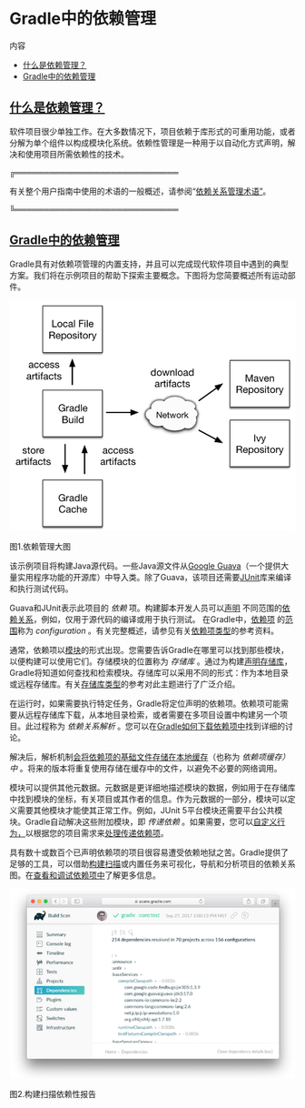 # Gradle中的依赖管理


内容

  * [什么是依赖管理？](#what_is_dependency_management)
  * [Gradle中的依赖管理](#sec:dependency-mgmt-in-gradle)

<h2 id = '#what_is_dependency_management'> <a href = '#what_is_dependency_management'>什么是依赖管理？</a> </h2>

软件项目很少单独工作。在大多数情况下，项目依赖于库形式的可重用功能，或者分解为单个组件以构成模块化系统。依赖性管理是一种用于以自动化方式声明，解决和使用项目所需依赖性的技术。

╔═════════════════════════════  

有关整个用户指南中使用的术语的一般概述，请参阅“[依赖关系管理术语”](/md/依赖管理术语.md)。  
  
╚═════════════════════════════    
  
<h2 id = '#sec:dependency-mgmt-in-gradle'> <a href = '#sec:dependency-mgmt-in-gradle'>Gradle中的依赖管理</a> </h2>

Gradle具有对依赖项管理的内置支持，并且可以完成现代软件项目中遇到的典型方案。我们将在示例项目的帮助下探索主要概念。下图将为您简要概述所有运动部件。

![依赖管理解决方案](img/dependency-management-resolution.png)

图1.依赖管理大图

该示例项目将构建Java源代码。一些Java源文件从[Google Guava](https://github.com/google/guava)（一个提供大量实用程序功能的开源库）中导入类。除了Guava，该项目还需要[JUnit](http://junit.org/junit5/)库来编译和执行测试代码。

Guava和JUnit表示此项目的 _依赖_
项。构建脚本开发人员可以[声明](/md/声明依赖.md#declaring-dependencies)
不同范围的[依赖关系](/md/声明依赖.md#declaring-dependencies)，例如，仅用于源代码的编译或用于执行测试。
在Gradle中，[依赖项](/md/声明依赖.md#sec:what-are-dependency-configurations)
的[范围](/md/声明依赖.md#sec:what-are-dependency-configurations)称为 _configuration_
。有关完整概述，请参见有关[依赖项类型](/md/声明依赖.md#sec:dependency-types)的参考资料。

通常，依赖项以[模块](/md/依赖管理术语.md#sub:terminology_module)的形式出现。您需要告诉Gradle在哪里可以找到那些模块，以便构建可以使用它们。存储模块的位置称为
_存储库_
。通过为构建[声明存储库](/md/声明存储库.md#declaring-repositories)，Gradle将知道如何查找和检索模块。存储库可以采用不同的形式：作为本地目录或远程存储库。有关[存储库类型](/md/声明存储库.md#sec:repository-types)的参考对此主题进行了广泛介绍。

在运行时，如果需要执行特定任务，Gradle将定位声明的依赖项。依赖项可能需要从远程存储库下载，从本地目录检索，或者需要在多项目设置中构建另一个项目。此过程称为
_依赖关系解析_
。您可以在[Gradle如何下载依赖项中](/md/了解依赖性解析.md#sec:how-gradle-downloads-deps)找到详细的讨论。

解决后，解析机制[会将依赖项的基础文件存储在本地缓存](/md/了解依赖性解析.md#sec:dependency_cache)（也称为
_依赖项缓存）中_ 。将来的版本将重复使用存储在缓存中的文件，以避免不必要的网络调用。

模块可以提供其他元数据。元数据是更详细地描述模块的数据，例如用于在存储库中找到模块的坐标，有关项目或其作者的信息。作为元数据的一部分，模块可以定义需要其他模块才能使其正常工作。例如，JUnit
5平台模块还需要平台公共模块。Gradle自动解决这些附加模块，即 _传递依赖_
。如果需要，您可以[自定义行为，](/md/升级传递依赖的版本.md)以根据您的项目需求来[处理传递依赖项](/md/升级传递依赖的版本.md)。

具有数十或数百个已声明依赖项的项目很容易遭受依赖地狱之苦。Gradle提供了足够的工具，可以借助[构建扫描](https://scans.gradle.com/get-started)或内置任务来可视化，导航和分析项目的依赖关系图。在[查看和调试依赖项中](/md/查看和调试依赖项.md#viewing-debugging-dependencies)了解更多信息。

![gradle核心测试构建扫描依赖项](img/gradle-core-test-build-scan-dependencies.png)

图2.构建扫描依赖性报告

